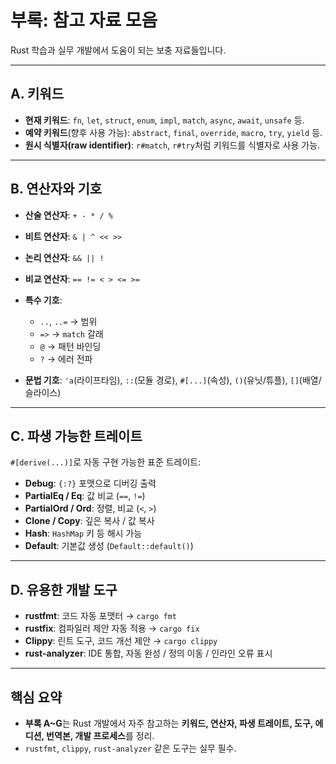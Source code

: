 # 부록: 참고 자료 모음

Rust 학습과 실무 개발에서 도움이 되는 보충 자료들입니다.

---

## A. 키워드

* **현재 키워드**: `fn`, `let`, `struct`, `enum`, `impl`, `match`, `async`, `await`, `unsafe` 등.
* **예약 키워드**(향후 사용 가능): `abstract`, `final`, `override`, `macro`, `try`, `yield` 등.
* **원시 식별자(raw identifier)**: `r#match`, `r#try`처럼 키워드를 식별자로 사용 가능.

---

## B. 연산자와 기호

* **산술 연산자**: `+ - * / %`
* **비트 연산자**: `& | ^ << >>`
* **논리 연산자**: `&& || !`
* **비교 연산자**: `== != < > <= >=`
* **특수 기호**:

    * `..`, `..=` → 범위
    * `=>` → `match` 갈래
    * `@` → 패턴 바인딩
    * `?` → 에러 전파
* **문법 기호**: `'a`(라이프타임), `::`(모듈 경로), `#[...]`(속성), `()`(유닛/튜플), `[]`(배열/슬라이스)

---

## C. 파생 가능한 트레이트

`#[derive(...)]`로 자동 구현 가능한 표준 트레이트:

* **Debug**: `{:?}` 포맷으로 디버깅 출력
* **PartialEq / Eq**: 값 비교 (`==`, `!=`)
* **PartialOrd / Ord**: 정렬, 비교 (`<`, `>`)
* **Clone / Copy**: 깊은 복사 / 값 복사
* **Hash**: `HashMap` 키 등 해시 가능
* **Default**: 기본값 생성 (`Default::default()`)

---

## D. 유용한 개발 도구

* **rustfmt**: 코드 자동 포맷터 → `cargo fmt`
* **rustfix**: 컴파일러 제안 자동 적용 → `cargo fix`
* **Clippy**: 린트 도구, 코드 개선 제안 → `cargo clippy`
* **rust-analyzer**: IDE 통합, 자동 완성 / 정의 이동 / 인라인 오류 표시

---

## 핵심 요약

* **부록 A\~G**는 Rust 개발에서 자주 참고하는 **키워드, 연산자, 파생 트레이트, 도구, 에디션, 번역본, 개발 프로세스**를 정리.
* `rustfmt`, `clippy`, `rust-analyzer` 같은 도구는 실무 필수.
